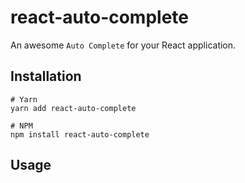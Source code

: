 # react-auto-complete

An awesome `Auto Complete` for your React application.

## Installation

```
# Yarn
yarn add react-auto-complete

# NPM
npm install react-auto-complete
```

## Usage
